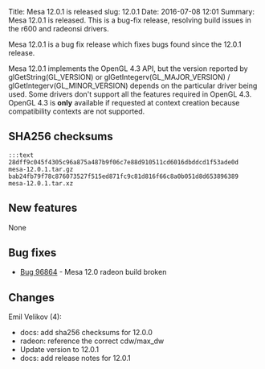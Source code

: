 Title: Mesa 12.0.1 is released
slug: 12.0.1
Date: 2016-07-08 12:01
Summary: Mesa 12.0.1 is released. This is a bug-fix release, resolving build issues in the r600 and radeonsi drivers.


Mesa 12.0.1 is a bug fix release which fixes bugs found since the 12.0.1 release.

Mesa 12.0.1 implements the OpenGL 4.3 API, but the version reported by
glGetString(GL_VERSION) or glGetIntegerv(GL_MAJOR_VERSION) /
glGetIntegerv(GL_MINOR_VERSION) depends on the particular driver being used.
Some drivers don't support all the features required in OpenGL 4.3.  OpenGL
4.3 is **only** available if requested at context creation
because compatibility contexts are not supported.


## SHA256 checksums

    :::text
    28dff9c045f4305c96a875a487b9f06c7e88d910511cd6016dbddcd1f53ade0d  mesa-12.0.1.tar.gz
    bab24fb79f78c876073527f515ed871fc9c81d816f66c8a0b051d8d653896389  mesa-12.0.1.tar.xz


## New features

None


## Bug fixes

* [Bug 96864][1] - Mesa 12.0 radeon build broken


## Changes

Emil Velikov (4):

* docs: add sha256 checksums for 12.0.0
* radeon: reference the correct cdw/max_dw
* Update version to 12.0.1
* docs: add release notes for 12.0.1

[1]: https://bugs.freedesktop.org/show_bug.cgi?id=96864
